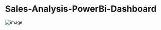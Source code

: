 # Sales-Analysis-PowerBi-Dashboard
![image](https://user-images.githubusercontent.com/74907512/181720594-af9d2492-b89c-42bd-9583-e9b35d6e5b94.png)
